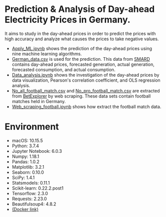 # Prediction & Analysis of Day-ahead Electricity Prices in Germany.
It aims to study in the day-ahead prices in order to predict the prices with high accuracy and analyze what causes the prices to take negative values. 
* [Apply_ML.ipynb](https://github.com/Shinji1992/code/blob/master/Apply_ML.ipynb) shows the prediction of the day-ahead prices using nine machine learning algorithms.
* [German_data.csv](https://github.com/Shinji1992/code/blob/master/German_data.csv) is used for the prediction. This data from [SMARD](https://www.smard.de/en) contains day-ahead prices, forecasted generation, actual generation, forecasted consumption, and actual consumption.
* [Data_analysis.ipynb](https://github.com/Shinji1992/code/blob/master/Data_analysis.ipynb) shows the investigation of the day-ahead prices by data visualization, Pearson's correlation coefficient, and OLS regression analysis.
* [No_all_football_match.csv](https://github.com/Shinji1992/code/blob/master/No_all_football_match.csv) and [No_pro_football_match.csv](https://github.com/Shinji1992/code/blob/master/No_pro_football_match.csv) are extracted from [BetExplorer](https://www.betexplorer.com/soccer/germany/) by web scraping. These data sets contain football matches held in Germany. 
* [Web_scraping_football.ipynb](https://github.com/Shinji1992/code/blob/master/Web_scraping_football.ipynb) shows how extract the football match data.


# Environment
* macOS: 10.15.5
* Python: 3.7.4
* Jupyter Notebook: 6.0.3
* Numpy: 1.18.1
* Pandas: 1.0.2
* Matplotlib: 3.2.1
* Seaborn: 0.10.0
* SciPy: 1.4.1
* Statsmodels: 0.11.1
* Scikit-learn: 0.22.2.post1
* Tensorflow: 2.3.0
* Requests: 2.23.0
* Beautifulsoup4: 4.8.2
* [(Docker link)](https://hub.docker.com/r/shinji1992/code_environment)

